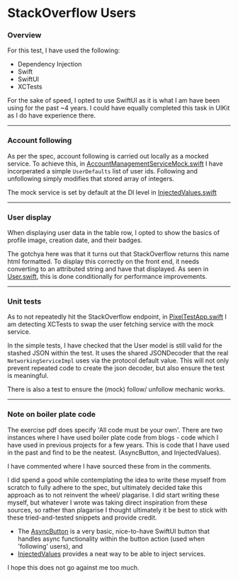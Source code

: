 # StackOverflow Users

### Overview
For this test, I have used the following:

- Dependency Injection
- Swift
- SwiftUI
- XCTests

For the sake of speed, I opted to use SwiftUI as it is what I am have been using for the past ~4 years. I could have equally completed this task in UIKit as I do have experience there.

---
### Account following

As per the spec, account following is carried out locally as a mocked service. 
To achieve this, in [AccountManagementServiceMock.swift](PixelTest/Services/Account%20management/AccountManagementServiceMock.swift) I have incorperated a simple `UserDefaults` list of user ids. 
Following and unfollowing simply modifies that stored array of integers. 

The mock service is set by default at the DI level in [InjectedValues.swift](PixelTest/DI/InjectedValues.swift#L58)

---
### User display

When displaying user data in the table row, I opted to show the basics of profile image, creation date, and their badges.  

The gotchya here was that it turns out that StackOverflow returns this name html formatted. To display this correctly on the front end, it needs converting to an attributed string and have that displayed. As seen in [User.swift](PixelTest/Models/User.swift#L41), this is done conditionally for performance improvements.

--- 
### Unit tests

As to not repeatedly hit the StackOverflow endpoint, in [PixelTestApp.swift](PixelTest/PixelTestApp.swift#L13) I am detecting XCTests to swap the user fetching service with the mock service. 

In the simple tests, I have checked that the User model is still valid for the stashed JSON within the test. It uses the shared JSONDecoder that the real `NetworkingServiceImpl` uses via the protocol default value. This will not only prevent repeated code to create the json decoder, but also ensure the test is meaningful.

There is also a test to ensure the (mock) follow/ unfollow mechanic works.

---
### Note on boiler plate code

The exercise pdf does specify 'All code must be your own'. There are two instances where I have used boiler plate code from blogs - code which I have used in previous projects for a few years. This is code that I have used in the past and find to be the neatest. (AsyncButton, and InjectedValues).  

I have commented where I have sourced these from in the comments. 

I did spend a good while contemplating the idea to write these myself from scratch to fully adhere to the spec, but ultimately decided take this approach as to not reinvent the wheel/ plagarise. I did start writing these myself, but whatever I wrote was taking direct inspiration from these sources, so rather than plagarise I thought ultimately it be best to stick with these tried-and-tested snippets and provide credit.  

- The [AsyncButton](PixelTest/Views/AsyncButton.swift) is a very basic, nice-to-have SwiftUI button that handles async functionality within the button action (used when 'following' users), and 
- [InjectedValues](PixelTest/DI/InjectedValues.swift) provides a neat way to be able to inject services.

I hope this does not go against me too much.